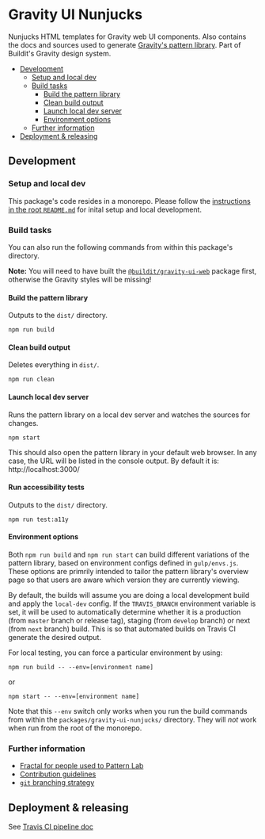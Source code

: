 # Gravity UI Nunjucks

Nunjucks HTML templates for Gravity web UI components. Also contains the docs and sources used to generate [Gravity's pattern library](http://style.buildit.digital/). Part of Buildit's Gravity design system.

<!--
  Tip: If using VSCode, get the "Auto Markdown TOC" extension by
  Hunter Tran to automatically update this table of contents.
  https://github.com/huntertran/markdown-toc
-->
<!-- TOC depthfrom:2 -->

- [Development](#development)
    - [Setup and local dev](#setup-and-local-dev)
    - [Build tasks](#build-tasks)
        - [Build the pattern library](#build-the-pattern-library)
        - [Clean build output](#clean-build-output)
        - [Launch local dev server](#launch-local-dev-server)
        - [Environment options](#environment-options)
    - [Further information](#further-information)
- [Deployment & releasing](#deployment--releasing)

<!-- /TOC -->

## Development

### Setup and local dev

This package's code resides in a monorepo. Please follow the [instructions in the root `README.md`](../../README.md#development) for inital setup and local development.

### Build tasks

You can also run the following commands from within this package's directory.

**Note:** You will need to have built the [`@buildit/gravity-ui-web`](../gravity-ui-web/) package first, otherwise the Gravity styles will be missing!

#### Build the pattern library 
Outputs to the `dist/` directory.
```
npm run build
```

#### Clean build output
Deletes everything in `dist/`.
```
npm run clean
```

#### Launch local dev server
Runs the pattern library on a local dev server and watches the sources for changes.
```
npm start
```
This should also open the pattern library in your default web browser. In any case, the URL will be listed in the console output. By default it is: http://localhost:3000/

#### Run accessibility tests
Outputs to the `dist/` directory.
```
npm run test:a11y
```

#### Environment options
Both `npm run build` and `npm run start` can build different variations of the pattern library, based on environment configs defined in `gulp/envs.js`. These options are primrily intended to tailor the pattern library's overview page so that users are aware which version they are currently viewing.

By default, the builds will assume you are doing a local development build and apply the `local-dev` config. If the `TRAVIS_BRANCH` environment variable is set, it will be used to automatically determine whether it is a production (from `master` branch or release tag), staging (from `develop` branch) or next (from `next` branch) build. This is so that automated builds on Travis CI generate the desired output.

For local testing, you can force a particular environment by using:

```
npm run build -- --env=[environment name]
```

or

```
npm start -- --env=[environment name]
```

Note that this `--env` switch only works when you run the build commands from within the `packages/gravity-ui-nunjucks/` directory. They will _not_ work when run from the root of the monorepo.


### Further information

* [Fractal for people used to Pattern Lab](./docs/fractal-for-pattern-labbers.md)
* [Contribution guidelines](../../CONTRIBUTING.md)
* [`git` branching strategy](../../docs/branching-strategy.md)


## Deployment & releasing
See [Travis CI pipeline doc](../../travis-ci.md)
